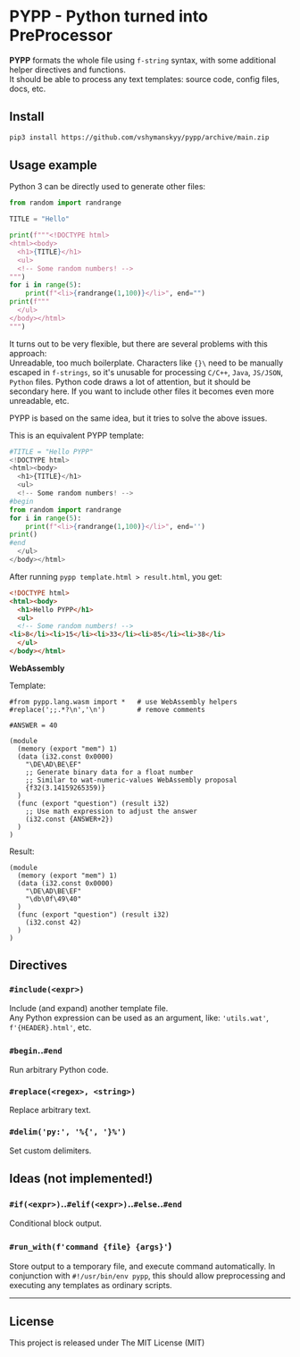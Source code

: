 # PYPP - Python turned into PreProcessor

**PYPP** formats the whole file using `f-string` syntax, with some additional helper directives and functions.  
It should be able to process any text templates: source code, config files, docs, etc.

## Install

```sh
pip3 install https://github.com/vshymanskyy/pypp/archive/main.zip
```

## Usage example

Python 3 can be directly used to generate other files:

```py
from random import randrange

TITLE = "Hello"

print(f"""<!DOCTYPE html>
<html><body>
  <h1>{TITLE}</h1>
  <ul>
  <!-- Some random numbers! -->
""")
for i in range(5):
    print(f"<li>{randrange(1,100)}</li>", end="")
print(f"""
  </ul>
</body></html>
""")
```

It turns out to be very flexible, but there are several problems with this approach:  
Unreadable, too much boilerplate. Characters like `{}\` need to be manually escaped in `f-strings`, so it's unusable for processing `C/C++`, `Java`, `JS/JSON`, `Python` files. Python code draws a lot of attention, but it should be secondary here. If you want to include other files it becomes even more unreadable, etc.

PYPP is based on the same idea, but it tries to solve the above issues.

This is an equivalent PYPP template:
```py
#TITLE = "Hello PYPP"
<!DOCTYPE html>
<html><body>
  <h1>{TITLE}</h1>
  <ul>
  <!-- Some random numbers! -->
#begin
from random import randrange
for i in range(5):
    print(f"<li>{randrange(1,100)}</li>", end='')
print()
#end
  </ul>
</body></html>
```

After running `pypp template.html > result.html`, you get: 

```html
<!DOCTYPE html>
<html><body>
  <h1>Hello PYPP</h1>
  <ul>
  <!-- Some random numbers! -->
<li>8</li><li>15</li><li>33</li><li>85</li><li>38</li>
  </ul>
</body></html>
```

**WebAssembly**

Template:
```wasm
#from pypp.lang.wasm import *   # use WebAssembly helpers
#replace(';;.*?\n','\n')        # remove comments

#ANSWER = 40

(module
  (memory (export "mem") 1)
  (data (i32.const 0x0000)
    "\DE\AD\BE\EF"
    ;; Generate binary data for a float number
    ;; Similar to wat-numeric-values WebAssembly proposal
    {f32(3.14159265359)}
  )
  (func (export "question") (result i32)
    ;; Use math expression to adjust the answer
    (i32.const {ANSWER+2})
  )
)
```

Result:
```wasm
(module
  (memory (export "mem") 1)
  (data (i32.const 0x0000)
    "\DE\AD\BE\EF"
    "\db\0f\49\40"
  )
  (func (export "question") (result i32)
    (i32.const 42)
  )
)
```

## Directives

### `#include(<expr>)`
Include (and expand) another template file.  
Any Python expression can be used as an argument, like: `'utils.wat'`, `f'{HEADER}.html'`, etc.

### `#begin`..`#end`
Run arbitrary Python code.

### `#replace(<regex>, <string>)`
Replace arbitrary text.

### `#delim('py:', '%{', '}%')`
Set custom delimiters.

## Ideas (not implemented!)

### `#if(<expr>)`..`#elif(<expr>)`..`#else`..`#end`
Conditional block output.

### `#run_with(f'command {file} {args}'`)
Store output to a temporary file, and execute command automatically.
In conjunction with `#!/usr/bin/env pypp`, this should allow preprocessing and executing any templates as ordinary scripts.

__________

## License
This project is released under The MIT License (MIT)
